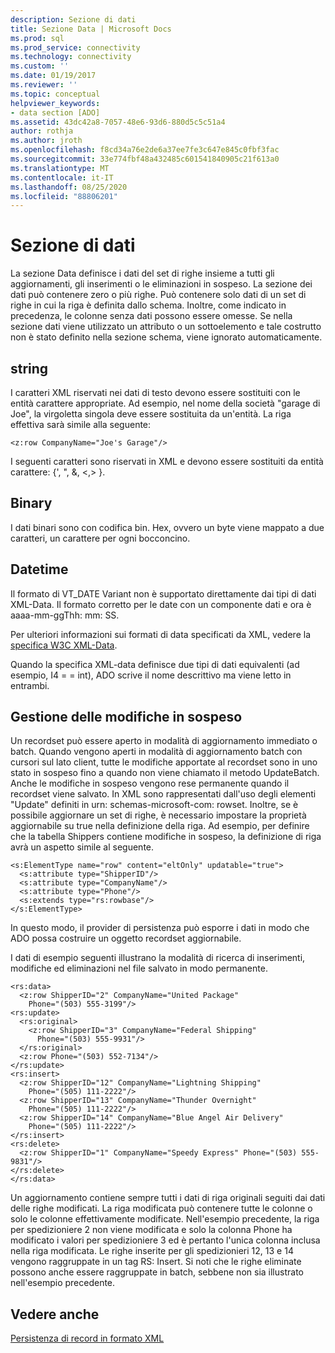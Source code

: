 ```yaml
---
description: Sezione di dati
title: Sezione Data | Microsoft Docs
ms.prod: sql
ms.prod_service: connectivity
ms.technology: connectivity
ms.custom: ''
ms.date: 01/19/2017
ms.reviewer: ''
ms.topic: conceptual
helpviewer_keywords:
- data section [ADO]
ms.assetid: 43dc42a8-7057-48e6-93d6-880d5c5c51a4
author: rothja
ms.author: jroth
ms.openlocfilehash: f8cd34a76e2de6a37ee7fe3c647e845c0fbf3fac
ms.sourcegitcommit: 33e774fbf48a432485c601541840905c21f613a0
ms.translationtype: MT
ms.contentlocale: it-IT
ms.lasthandoff: 08/25/2020
ms.locfileid: "88806201"
---
```

# <a name="data-section"></a>Sezione di dati
La sezione Data definisce i dati del set di righe insieme a tutti gli aggiornamenti, gli inserimenti o le eliminazioni in sospeso. La sezione dei dati può contenere zero o più righe. Può contenere solo dati di un set di righe in cui la riga è definita dallo schema. Inoltre, come indicato in precedenza, le colonne senza dati possono essere omesse. Se nella sezione dati viene utilizzato un attributo o un sottoelemento e tale costrutto non è stato definito nella sezione schema, viene ignorato automaticamente.  
  
## <a name="string"></a>string  
 I caratteri XML riservati nei dati di testo devono essere sostituiti con le entità carattere appropriate. Ad esempio, nel nome della società "garage di Joe", la virgoletta singola deve essere sostituita da un'entità. La riga effettiva sarà simile alla seguente:  
  
```  
<z:row CompanyName="Joe's Garage"/>  
```  
  
 I seguenti caratteri sono riservati in XML e devono essere sostituiti da entità carattere: {', ", &, \<,> }.  
  
## <a name="binary"></a>Binary  
 I dati binari sono con codifica bin. Hex, ovvero un byte viene mappato a due caratteri, un carattere per ogni bocconcino.  
  
## <a name="datetime"></a>Datetime  
 Il formato di VT_DATE Variant non è supportato direttamente dai tipi di dati XML-Data. Il formato corretto per le date con un componente dati e ora è aaaa-mm-ggThh: mm: SS.  
  
 Per ulteriori informazioni sui formati di data specificati da XML, vedere la [specifica W3C XML-Data](https://go.microsoft.com/fwlink/?LinkId=5692).  
  
 Quando la specifica XML-data definisce due tipi di dati equivalenti (ad esempio, I4 = = int), ADO scrive il nome descrittivo ma viene letto in entrambi.  
  
## <a name="managing-pending-changes"></a>Gestione delle modifiche in sospeso  
 Un recordset può essere aperto in modalità di aggiornamento immediato o batch. Quando vengono aperti in modalità di aggiornamento batch con cursori sul lato client, tutte le modifiche apportate al recordset sono in uno stato in sospeso fino a quando non viene chiamato il metodo UpdateBatch. Anche le modifiche in sospeso vengono rese permanente quando il recordset viene salvato. In XML sono rappresentati dall'uso degli elementi "Update" definiti in urn: schemas-microsoft-com: rowset. Inoltre, se è possibile aggiornare un set di righe, è necessario impostare la proprietà aggiornabile su true nella definizione della riga. Ad esempio, per definire che la tabella Shippers contiene modifiche in sospeso, la definizione di riga avrà un aspetto simile al seguente.  
  
```  
<s:ElementType name="row" content="eltOnly" updatable="true">  
  <s:attribute type="ShipperID"/>  
  <s:attribute type="CompanyName"/>  
  <s:attribute type="Phone"/>  
  <s:extends type="rs:rowbase"/>  
</s:ElementType>  
```  
  
 In questo modo, il provider di persistenza può esporre i dati in modo che ADO possa costruire un oggetto recordset aggiornabile.  
  
 I dati di esempio seguenti illustrano la modalità di ricerca di inserimenti, modifiche ed eliminazioni nel file salvato in modo permanente.  
  
```  
<rs:data>  
  <z:row ShipperID="2" CompanyName="United Package"   
    Phone="(503) 555-3199"/>  
<rs:update>  
  <rs:original>  
    <z:row ShipperID="3" CompanyName="Federal Shipping"   
      Phone="(503) 555-9931"/>  
  </rs:original>  
  <z:row Phone="(503) 552-7134"/>  
</rs:update>  
<rs:insert>  
  <z:row ShipperID="12" CompanyName="Lightning Shipping"   
    Phone="(505) 111-2222"/>  
  <z:row ShipperID="13" CompanyName="Thunder Overnight"   
    Phone="(505) 111-2222"/>  
  <z:row ShipperID="14" CompanyName="Blue Angel Air Delivery"   
    Phone="(505) 111-2222"/>  
</rs:insert>  
<rs:delete>  
  <z:row ShipperID="1" CompanyName="Speedy Express" Phone="(503) 555-9831"/>  
</rs:delete>  
</rs:data>  
```  
  
 Un aggiornamento contiene sempre tutti i dati di riga originali seguiti dai dati delle righe modificati. La riga modificata può contenere tutte le colonne o solo le colonne effettivamente modificate. Nell'esempio precedente, la riga per spedizioniere 2 non viene modificata e solo la colonna Phone ha modificato i valori per spedizioniere 3 ed è pertanto l'unica colonna inclusa nella riga modificata. Le righe inserite per gli spedizionieri 12, 13 e 14 vengono raggruppate in un tag RS: Insert. Si noti che le righe eliminate possono anche essere raggruppate in batch, sebbene non sia illustrato nell'esempio precedente.  
  
## <a name="see-also"></a>Vedere anche  
 [Persistenza di record in formato XML](./persisting-records-in-xml-format.md)